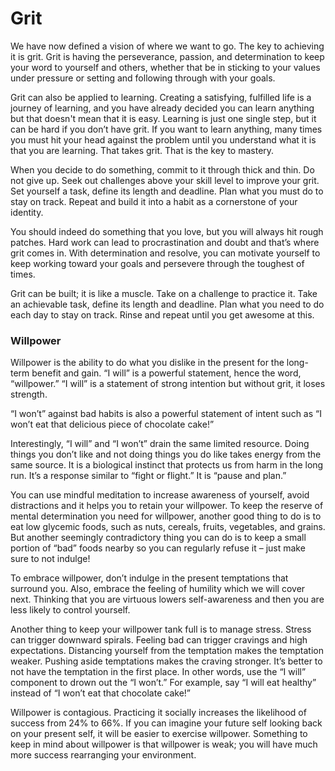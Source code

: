 # Grit

We have now defined a vision of where we want to go. The key to achieving it is grit. Grit is having the perseverance, passion, and determination to keep your word to yourself and others, whether that be in sticking to your values under pressure or setting and following through with your goals. 

Grit can also be applied to learning. Creating a satisfying, fulfilled life is a journey of learning, and you have already decided you can learn anything but that doesn't mean that it is easy.
Learning is just one single step, but it can be hard if you don’t have grit. If you want to learn anything, many times you must hit your head against the problem until you understand what it is that you are learning. That takes grit. That is the key to mastery.

When you decide to do something, commit to it through thick and thin. Do not give up. Seek out challenges above your skill level to improve your grit. Set yourself a task, define its length and deadline. Plan what you must do to stay on track. Repeat and build it into a habit as a cornerstone of your identity.

You should indeed do something that you love, but you will always hit rough patches. Hard work can lead to procrastination and doubt and that’s where grit comes in. With determination and resolve, you can motivate yourself to keep working toward your goals and persevere through the toughest of times. 

Grit can be built; it is like a muscle. Take on a challenge to practice it. Take an achievable task, define its length and deadline. Plan what you need to do each day to stay on track. Rinse and repeat until you get awesome at this. 


### Willpower

Willpower is the ability to do what you dislike in the present for the long-term benefit and gain. 
“I will” is a powerful statement, hence the word, “willpower.” “I will” is a statement of strong intention but without grit, it loses strength. 

“I won’t” against bad habits is also a powerful statement of intent such as “I won’t eat that delicious piece of chocolate cake!” 

Interestingly, “I will” and “I won’t” drain the same limited resource. Doing things you don’t like and not doing things you do like takes energy from the same source. It is a biological instinct that protects us from harm in the long run. It’s a response similar to “fight or flight.” It is “pause and plan.”

You can use mindful meditation to increase awareness of yourself, avoid distractions and it helps you to retain your willpower. To keep the reserve of mental determination you need for willpower, another good thing to do is to eat low glycemic foods, such as nuts, cereals, fruits, vegetables, and grains. But another seemingly contradictory thing you can do is to keep a small portion of “bad” foods nearby so you can regularly refuse it – just make sure to not indulge!

To embrace willpower, don’t indulge in the present temptations that surround you. Also, embrace the feeling of humility which we will cover next. Thinking that you are virtuous lowers self-awareness and then you are less likely to control yourself. 

Another thing to keep your willpower tank full is to manage stress. Stress can trigger downward spirals. Feeling bad can trigger cravings and high expectations. 
Distancing yourself from the temptation makes the temptation weaker. Pushing aside temptations makes the craving stronger. It’s better to not have the temptation in the first place. 
In other words, use the “I will” component to drown out the “I won’t.” For example, say “I will eat healthy” instead of “I won’t eat that chocolate cake!” 

Willpower is contagious. Practicing it socially increases the likelihood of success from 24% to 66%. If you can imagine your future self looking back on your present self, it will be easier to exercise willpower.
Something to keep in mind about willpower is that willpower is weak; you will have much more success rearranging your environment.


